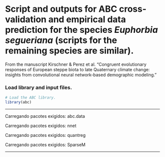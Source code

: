 Script and outputs for ABC cross-validation and empirical data
prediction for the species *Euphorbia segueriana* (scripts for the
remaining species are similar).
================

From the manuscript Kirschner & Perez et al. “Congruent evolutionary
responses of European steppe biota to late Quaternary climate change:
insights from convolutional neural network-based demographic modeling.”

### Load library and input files.

``` r
# Load the ABC library.
library(abc)
```

---
Carregando pacotes exigidos: abc.data

Carregando pacotes exigidos: nnet

Carregando pacotes exigidos: quantreg

Carregando pacotes exigidos: SparseM

---
